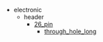 * electronic
  * header
    * [26_pin](electronic/header/26_pin)
      * [through_hole_long](electronic/header/26_pin/through_hole_long)
